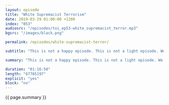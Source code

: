 ```yaml
---
layout: episode
title: "White Supremacist Terrorism"
date: 2019-03-29 01:00:00 +1200
index: "053"
audiosrc: "/episodes/toi_ep53-white_supremacist_terror.mp3"
bgsrc: "/images/black.png"

permalink: /episodes/white-supremacist-terror/

subtitle: "This is not a happy episode. This is not a light episode. We spend some time processing the tactics, groups and propaganda that lures people into white supremacist online groups. We are a country still in mourning, so please skip this episode if needed. Take care of yourselves. Arohanui."

summary: "This is not a happy episode. This is not a light episode. We spend some time processing the tactics, groups and propaganda that lures people into white supremacist online groups. We are a country still in mourning, so please skip this episode if needed. Take care of yourselves. Arohanui."

duration: "01:16:50"
length: "67765197"
explicit: "yes"
block: "no" 
---
```

<section class="summary" markdown="1">

{{ page.summary }}

</section>



<section id="shownotes" class="hidden" markdown="1">


</section>
